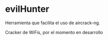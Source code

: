 # evilHunter

Herramienta que facilita el uso de aircrack-ng.

Cracker de WiFis, por el momento en desarrollo
